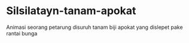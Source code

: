 # Silsilatayn-tanam-apokat
Animasi seorang petarung disuruh tanam biji apokat yang dislepet pake rantai bunga
